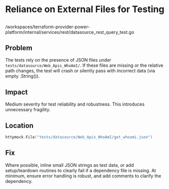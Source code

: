 # Reliance on External Files for Testing

##

/workspaces/terraform-provider-power-platform/internal/services/rest/datasource_rest_query_test.go

## Problem

The tests rely on the presence of JSON files under `tests/datasource/Web_Apis_WhoAmI/`. If these files are missing or the relative path changes, the test will crash or silently pass with incorrect data (via empty .String()).

## Impact

Medium severity for test reliability and robustness. This introduces unnecessary fragility.

## Location

```go
httpmock.File("tests/datasource/Web_Apis_WhoAmI/get_whoami.json")
```

## Fix

Where possible, inline small JSON strings as test data, or add setup/teardown routines to clearly fail if a dependency file is missing. At minimum, ensure error handling is robust, and add comments to clarify the dependency.

